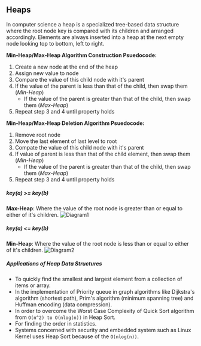 <!--
    TODO: Review Heaps for Interview Practice 
    * Need to think about Heaps in terms of arrays 
    * Need to derive some ways to apply Heaps to real life examples
-->

## Heaps 
In computer science a heap is a specialized tree-based data structure where the root node key is compared with its children and arranged accordingly. Elements are always inserted into a heap at the next empty node looking top to bottom, left to right. 

**Min-Heap/Max-Heap Algorithm Construction Psuedocode:** 
1. Create a new node at the end of the heap 
2. Assign new value to node
3. Compare the value of this child node with it's parent 
4. If the value of the parent is less than that of the child, then swap them (*Min-Heap*)
    * If the value of the parent is greater than that of the child, then swap them (*Max-Heap*)
5. Repeat step 3 and 4 until property holds 

**Min-Heap/Max-Heap Deletion Algorithm Psuedocode:** 
1. Remove root node 
2. Move the last element of last level to root
3. Compate the value of this child node with it's parent
4. If value of parent is less than that of the child element, then swap them (*Min-Heap*)
    * If the value of the parent is greater than that of the child, then swap them (*Max-Heap*)
5. Repeat step 3 and 4 until property holds

##### key(a) >= key(b)
__Max-Heap__: Where the value of the root node is greater than or equal to either of it's children. 
![Diagram1](https://www.tutorialspoint.com/data_structures_algorithms/images/max_heap_example.jpg)

##### key(a) <= key(b)
__Min-Heap__: Where the value of the root node is less than or equal to either of it's children. 
![Diagram2](https://www.tutorialspoint.com/data_structures_algorithms/images/min_heap_example.jpg)

##### Applications of Heap Data Structures 
* To quickly find the smallest and largest element from a collection of items or array.
* In the implementation of Priority queue in graph algorithms like Dijkstra's algorithm (shortest path), Prim's algorithm (minimum spanning tree) and Huffman encoding (data compression).
* In order to overcome the Worst Case Complexity of Quick Sort algorithm from `O(n^2) to O(nlog(n))` in Heap Sort.
* For finding the order in statistics.
* Systems concerned with security and embedded system such as Linux Kernel uses Heap Sort because of the `O(nlog(n))`.